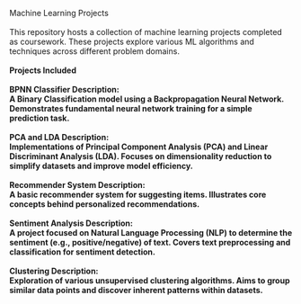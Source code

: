 Machine Learning Projects
<br><br>
This repository hosts a collection of machine learning projects completed as coursework. These projects explore various ML algorithms and techniques across different problem domains.
<br><br>
<b>Projects Included
<br><br>
BPNN Classifier Description:
<br>
A Binary Classification model using a Backpropagation Neural Network. Demonstrates fundamental neural network training for a simple prediction task.
<br><br>
PCA and LDA Description: 
<br>
Implementations of Principal Component Analysis (PCA) and Linear Discriminant Analysis (LDA). Focuses on dimensionality reduction to simplify datasets and improve model efficiency.
<br><br>
Recommender System Description:
<br>
A basic recommender system for suggesting items. Illustrates core concepts behind personalized recommendations.
<br><br>
Sentiment Analysis Description:
<br>
A project focused on Natural Language Processing (NLP) to determine the sentiment (e.g., positive/negative) of text. Covers text preprocessing and classification for sentiment detection.
<br><br>
Clustering Description: 
<br>
Exploration of various unsupervised clustering algorithms. Aims to group similar data points and discover inherent patterns within datasets.
